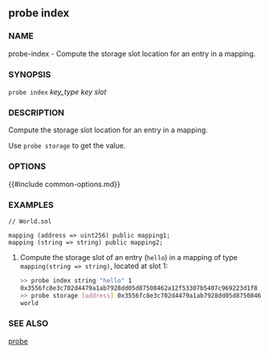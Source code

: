 ## probe index

### NAME

probe-index - Compute the storage slot location for an entry in a mapping.

### SYNOPSIS

``probe index`` *key_type* *key* *slot*

### DESCRIPTION

Compute the storage slot location for an entry in a mapping.

Use `probe storage` to get the value.

### OPTIONS

{{#include common-options.md}}

### EXAMPLES
```solidity
// World.sol

mapping (address => uint256) public mapping1;
mapping (string => string) public mapping2;
```

1. Compute the storage slot of an entry (`hello`) in a mapping of type `mapping(string => string)`, located at slot 1:
    ```sh
    >> probe index string "hello" 1
    0x3556fc8e3c702d4479a1ab7928dd05d87508462a12f53307b5407c969223d1f8
    >> probe storage [address] 0x3556fc8e3c702d4479a1ab7928dd05d87508462a12f53307b5407c969223d1f8
    world
    ```

### SEE ALSO

[probe](./probe.md)
